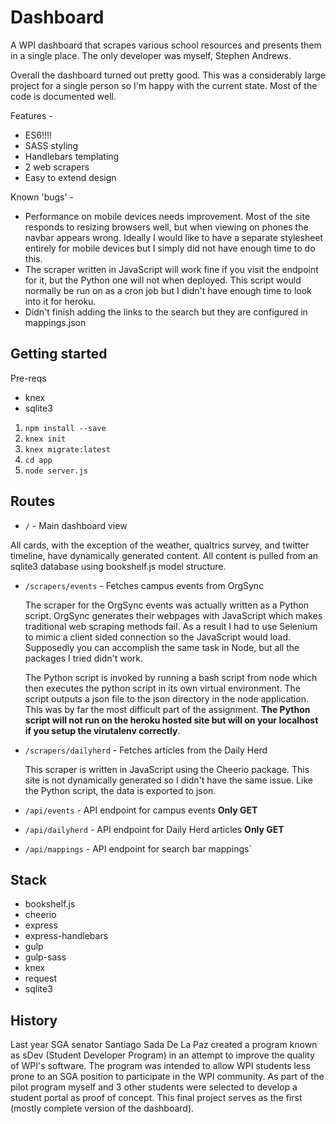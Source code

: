# Dashboard
A WPI dashboard that scrapes various school resources and presents them in a single place. The only developer was myself, Stephen Andrews.

Overall the dashboard turned out pretty good. This was a considerably large project for a single person so I'm happy with the current state. Most of the code is documented well. 

Features - 
+ ES6!!!!
+ SASS styling
+ Handlebars templating
+ 2 web scrapers
+ Easy to extend design

Known 'bugs' -
+ Performance on mobile devices needs improvement. Most of the site responds to resizing browsers well, but when viewing on phones the navbar appears wrong. Ideally I would like to have a separate stylesheet entirely for mobile devices but I simply did not have enough time to do this.
+ The scraper written in JavaScript will work fine if you visit the endpoint for it, but the Python one will not when deployed. This script would normally be run on as a cron job but I didn't have enough time to look into it for heroku.
+ Didn't finish adding the links to the search but they are configured in mappings.json

## Getting started
Pre-reqs
+ knex
+ sqlite3

1. `npm install --save`
1. `knex init`
1. `knex migrate:latest`
1. `cd app`
1. `node server.js`

## Routes
 + `/` - Main dashboard view 

  All cards, with the exception of the weather, qualtrics survey, and twitter timeline, have dynamically generated content.   All content is pulled from an sqlite3 database using bookshelf.js model structure.

+ `/scrapers/events` - Fetches campus events from OrgSync

  The scraper for the OrgSync events was actually written as a Python script. OrgSync generates their webpages with JavaScript which makes traditional web scraping methods fail. As a result I had to use Selenium to mimic a client sided connection so the JavaScript would load. Supposedly you can accomplish the same task in Node, but all the packages I tried didn't work. 
  
  The Python script is invoked by running a bash script from node which then executes the python script in its own virtual environment. The script outputs a json file to the json directory in the node application. This was by far the most difficult part of the assignment. **The Python script will not run on the heroku hosted site but will on your localhost if you setup the virutalenv correctly**.
  
+ `/scrapers/dailyherd` - Fetches articles from the Daily Herd

  This scraper is written in JavaScript using the Cheerio package. This site is not dynamically generated so I didn't have the same issue. Like the Python script, the data is exported to json.

+ `/api/events` - API endpoint for campus events **Only GET**
+ `/api/dailyherd` - API endpoint for Daily Herd articles **Only GET**
+ `/api/mappings` - API endpoint for search bar mappings`

## Stack
  + bookshelf.js
  + cheerio
  + express
  + express-handlebars
  + gulp
  + gulp-sass
  + knex
  + request
  + sqlite3
  
## History
Last year SGA senator Santiago Sada De La Paz created a program known as sDev (Student Developer Program) in an attempt to improve the quality of WPI's software. The program was intended to allow WPI students less prone to an SGA position to participate in the WPI community. As part of the pilot program myself and 3 other students were selected to develop a student portal as proof of concept. This final project serves as the first (mostly complete version of the dashboard).
